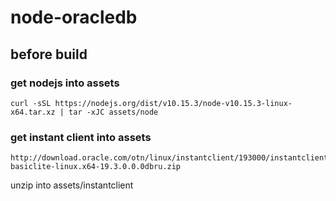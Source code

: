 # node-oracledb

## before build

### get nodejs into assets
```
curl -sSL https://nodejs.org/dist/v10.15.3/node-v10.15.3-linux-x64.tar.xz | tar -xJC assets/node
```
### get instant client into assets

```
http://download.oracle.com/otn/linux/instantclient/193000/instantclient-basiclite-linux.x64-19.3.0.0.0dbru.zip
```
unzip into assets/instantclient